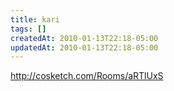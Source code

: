 ```yaml
---
title: kari
tags: []
createdAt: 2010-01-13T22:18-05:00
updatedAt: 2010-01-13T22:18-05:00
---
```


http://cosketch.com/Rooms/aRTlUxS

